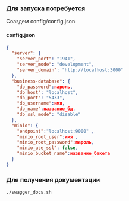 ### Для запуска потребуется

Соаздем config/config.json

#### config.json
```json
{
  "server": {
    "server_port": "1941",
    "server_mode": "development",
    "server_domain": "http://localhost:3000"
  },
  "business-database": {
    "db_password":пароль,
    "db_host": "localhost",
    "db_port": "5433",
    "db_username":имя,
    "db_name":название_бд,
    "db_ssl_mode": "disable"
  },
  "minio": {
    "endpoint":"localhost:9000" ,
    "minio_root_user":имя ,
    "minio_root_password":пароль,
    "minio_use_ssl": false,
    "minio_bucket_name":название_бакета
  }
}

```
### Для получения документации
```
./swagger_docs.sh
```
